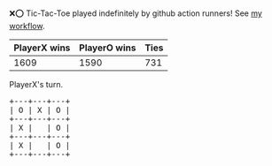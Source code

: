 :x::o: Tic-Tac-Toe played indefinitely by github action runners! See [my workflow](.github/workflows/play.yaml).

|PlayerX wins|PlayerO wins|Ties|
|-|-|-|
|1609|1590|731|

PlayerX's turn.

<pre>
+---+---+---+
| O | X | O |
+---+---+---+
| X |   | O |
+---+---+---+
| X |   | O |
+---+---+---+
</pre>